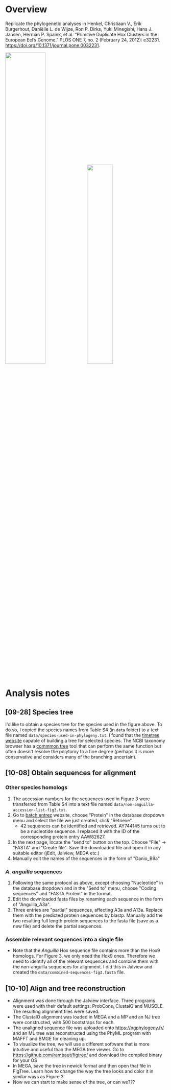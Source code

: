 # Overview
Replicate the phylogenetic analyses in Henkel, Christiaan V., Erik Burgerhout, Daniëlle L. de Wijze, Ron P. Dirks, Yuki Minegishi, Hans J. Jansen, Herman P. Spaink, et al. “Primitive Duplicate Hox Clusters in the European Eel’s Genome.” PLOS ONE 7, no. 2 (February 24, 2012): e32231. https://doi.org/10.1371/journal.pone.0032231.

<img src="https://journals.plos.org/plosone/article/figure/image?size=large&id=info:doi/10.1371/journal.pone.0032231.g002" width="50%"> <img src="https://journals.plos.org/plosone/article/figure/image?size=large&id=10.1371/journal.pone.0032231.g003" width="40%">

# Analysis notes
## [09-28] Species tree
I'd like to obtain a species tree for the species used in the figure above. To do so, I copied the species names from Table S4 (in `data` folder) to a text file named `data/species-used-in-phylogeny.txt`. I found that the [timetree website](http://www.timetree.org/) capable of building a tree for selected species. The NCBI taxonomy browser has a [commmon tree](https://www.ncbi.nlm.nih.gov/Taxonomy/CommonTree/wwwcmt.cgi) tool that can perform the same function but often doesn't resolve the polytomy to a fine degree (perhaps it is more conservative and considers many of the branching uncertain).

## [10-08] Obtain sequences for alignment
### Other species homologs
1. The accession numbers for the sequences used in Figure 3 were transferred from Table S4 into a text file named `data/non-anguilla-accession-list-fig3.txt`.
1. Go to [batch entrez](https://www.ncbi.nlm.nih.gov/sites/batchentrez) website, choose "Protein" in the database dropdown menu and select the file we just created, click "Retrieve".
    - 42 sequences can be identified and retrieved. AY744145 turns out to be a nucleotide sequence. I replaced it with the ID of the corresponding protein entry AAW82627.
1. In the next page, locate the "send to" button on the top. Choose "File" -> "FASTA" and "Create file". Save the downloaded file and open it in any suitable editor (jEdit, Jalview, MEGA etc.)
1. Manually edit the names of the sequences in the form of "Danio_B9a"
### _A. anguilla_ sequences
1. Following the same protocol as above, except choosing "Nucleotide" in the database dropdown and in the "Send to" menu, choose "Coding sequences" and "FASTA Protein" in the format.
1. Edit the downloaded fasta files by renaming each sequence in the form of "Anguilla_A3a".
1. Three entries are "partial" sequences, affecting A3a and A13a. Replace them with the predicted protein sequences by blastp. Manually add the two resulting full length protein sequences to the fasta file (save as a new file) and delete the partial sequences.
### Assemble relevant sequences into a single file
- Note that the _Anguilla_ Hox sequence file contains more than the Hox9 homologs. For Figure 3, we only need the Hox9 ones. Therefore we need to identify all of the relevant sequences and combine them with the non-anguilla sequences for alignment. I did this in Jalview and created the `data/combined-sequences-fig3.fasta` file.

## [10-10] Align and tree reconstruction
- Alignment was done through the Jalview interface. Three programs were used with their default settings: ProbCons, ClustalO and MUSCLE. The resulting alignment files were saved.
- The ClustalO alignment was loaded in MEGA and a MP and an NJ tree were constructed, with 500 bootstraps for each.
- The unaligned sequence file was uploaded onto <https://ngphylogeny.fr/> and an ML tree was reconstructed using the PhyML program with MAFFT and BMGE for cleaning up.
- To visualize the tree, we will use a different software that is more intuitive and useful than the MEGA tree viewer. Go to <https://github.com/rambaut/figtree/> and download the compiled binary for your OS
- In MEGA, save the tree in newick format and then open that file in FigTree. Learn how to change the way the tree looks and color it in similar ways as Figure 3.
- Now we can start to make sense of the tree, or can we???
